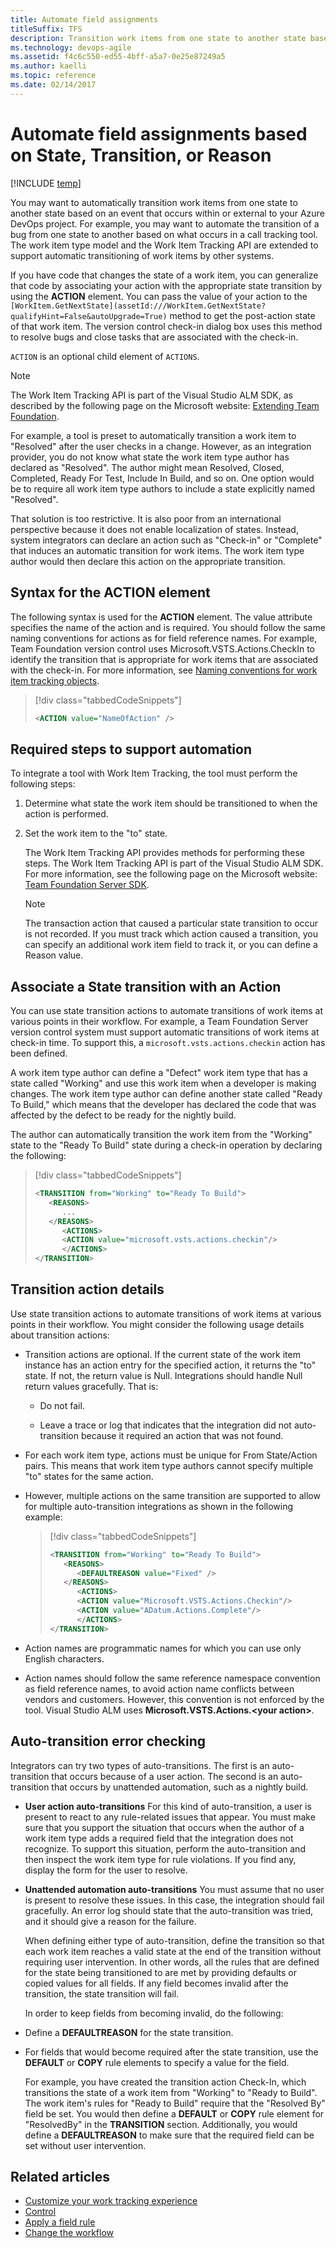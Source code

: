 ```yaml
---
title: Automate field assignments
titleSuffix: TFS
description: Transition work items from one state to another state based on an event that occurs elsewhere for Team Foundation Server
ms.technology: devops-agile
ms.assetid: f4c6c550-ed55-4bff-a5a7-0e25e87249a5
ms.author: kaelli
ms.topic: reference
ms.date: 02/14/2017
---
```


# Automate field assignments based on State, Transition, or Reason

[!INCLUDE [temp](../../includes/version-tfs-all-versions.md)]

You may want to automatically transition work items from one state to another state based on an event that occurs within or external to your Azure DevOps project. For example, you may want to automate the transition of a bug from one state to another based on what occurs in a call tracking tool. The work item type model and the Work Item Tracking API are extended to support automatic transitioning of work items by other systems.

If you have code that changes the state of a work item, you can generalize that code by associating your action with the appropriate state transition by using the **ACTION** element. You can pass the value of your action to the `[WorkItem.GetNextState](assetId:///WorkItem.GetNextState?qualifyHint=False&autoUpgrade=True)` method to get the post-action state of that work item. The version control check-in dialog box uses this method to resolve bugs and close tasks that are associated with the check-in.

`ACTION` is an optional child element of `ACTIONS`.

> [!NOTE]  
> The Work Item Tracking API is part of the Visual Studio ALM SDK, as described by the following page on the Microsoft website: [Extending Team Foundation](https://go.microsoft.com/fwlink/?LinkId=121098).

For example, a tool is preset to automatically transition a work item to "Resolved" after the user checks in a change. However, as an integration provider, you do not know what state the work item type author has declared as "Resolved". The author might mean Resolved, Closed, Completed, Ready For Test, Include In Build, and so on. One option would be to require all work item type authors to include a state explicitly named "Resolved".

That solution is too restrictive. It is also poor from an international perspective because it does not enable localization of states. Instead, system integrators can declare an action such as "Check-in" or "Complete" that induces an automatic transition for work items. The work item type author would then declare this action on the appropriate transition.

<a name="Syntax"></a>

## Syntax for the ACTION element

The following syntax is used for the **ACTION** element. The value attribute specifies the name of the action and is required. You should follow the same naming conventions for actions as for field reference names. For example, Team Foundation version control uses Microsoft.VSTS.Actions.CheckIn to identify the transition that is appropriate for work items that are associated with the check-in. For more information, see [Naming conventions for work item tracking objects](../../organizations/settings/naming-restrictions.md).

> [!div class="tabbedCodeSnippets"]
>
> ```XML
> <ACTION value="NameOfAction" />
> ```

<a name="RequiredSteps"></a>

## Required steps to support automation

To integrate a tool with Work Item Tracking, the tool must perform the following steps:

1.  Determine what state the work item should be transitioned to when the action is performed.

2.  Set the work item to the "to" state.

    The Work Item Tracking API provides methods for performing these steps. The Work Item Tracking API is part of the Visual Studio ALM SDK. For more information, see the following page on the Microsoft website: [Team Foundation Server SDK](https://go.microsoft.com/fwlink/?LinkId=121098).

    > [!NOTE]  
    >  The transaction action that caused a particular state transition to occur is not recorded. If you must track which action caused a transition, you can specify an additional work item field to track it, or you can define a Reason value.

<a name="AssociatingState"></a>

## Associate a State transition with an Action

You can use state transition actions to automate transitions of work items at various points in their workflow. For example, a Team Foundation Server version control system must support automatic transitions of work items at check-in time. To support this, a `microsoft.vsts.actions.checkin` action has been defined.

A work item type author can define a "Defect" work item type that has a state called "Working" and use this work item when a developer is making changes. The work item type author can define another state called "Ready To Build," which means that the developer has declared the code that was affected by the defect to be ready for the nightly build.

The author can automatically transition the work item from the "Working" state to the "Ready To Build" state during a check-in operation by declaring the following:

> [!div class="tabbedCodeSnippets"]
>
> ```XML
> <TRANSITION from="Working" to="Ready To Build">
>    <REASONS>
>       ...
>    </REASONS>
>       <ACTIONS>
>       <ACTION value="microsoft.vsts.actions.checkin"/>
>       </ACTIONS>
> </TRANSITION>
> ```

<a name="TransactionDetails"></a>

## Transition action details

Use state transition actions to automate transitions of work items at various points in their workflow. You might consider the following usage details about transition actions:

- Transition actions are optional. If the current state of the work item instance has an action entry for the specified action, it returns the "to" state. If not, the return value is Null. Integrations should handle Null return values gracefully. That is:

  - Do not fail.

  - Leave a trace or log that indicates that the integration did not auto-transition because it required an action that was not found.

- For each work item type, actions must be unique for From State/Action pairs. This means that work item type authors cannot specify multiple "to" states for the same action.

- However, multiple actions on the same transition are supported to allow for multiple auto-transition integrations as shown in the following example:

  > [!div class="tabbedCodeSnippets"]
  >
  > ```XML
  > <TRANSITION from="Working" to="Ready To Build">
  >    <REASONS>
  >       <DEFAULTREASON value="Fixed" />
  >    </REASONS>
  >       <ACTIONS>
  >       <ACTION value="Microsoft.VSTS.Actions.Checkin"/>
  >       <ACTION value="ADatum.Actions.Complete"/>
  >       </ACTIONS>
  > </TRANSITION>
  > ```

- Action names are programmatic names for which you can use only English characters.

- Action names should follow the same reference namespace convention as field reference names, to avoid action name conflicts between vendors and customers. However, this convention is not enforced by the tool. Visual Studio ALM uses **Microsoft.VSTS.Actions.\<your action>**.

<a name="ErrorChecking"></a>

## Auto-transition error checking

Integrators can try two types of auto-transitions. The first is an auto-transition that occurs because of a user action. The second is an auto-transition that occurs by unattended automation, such as a nightly build.

- **User action auto-transitions** For this kind of auto-transition, a user is present to react to any rule-related issues that appear. You must make sure that you support the situation that occurs when the author of a work item type adds a required field that the integration does not recognize. To support this situation, perform the auto-transition and then inspect the work item type for rule violations. If you find any, display the form for the user to resolve.

- **Unattended automation auto-transitions** You must assume that no user is present to resolve these issues. In this case, the integration should fail gracefully. An error log should state that the auto-transition was tried, and it should give a reason for the failure.

  When defining either type of auto-transition, define the transition so that each work item reaches a valid state at the end of the transition without requiring user intervention. In other words, all the rules that are defined for the state being transitioned to are met by providing defaults or copied values for all fields. If any field becomes invalid after the transition, the state transition will fail.

  In order to keep fields from becoming invalid, do the following:

- Define a **DEFAULTREASON** for the state transition.

- For fields that would become required after the state transition, use the **DEFAULT** or **COPY** rule elements to specify a value for the field.

  For example, you have created the transition action Check-In, which transitions the state of a work item from "Working" to "Ready to Build". The work item's rules for "Ready to Build" require that the "Resolved By" field be set. You would then define a **DEFAULT** or **COPY** rule element for "ResolvedBy" in the **TRANSITION** section. Additionally, you would define a **DEFAULTREASON** to make sure that the required field can be set without user intervention.

## Related articles

- [Customize your work tracking experience](../customize-work.md)
- [Control](control-xml-element-reference.md)
- [Apply a field rule](apply-rule-work-item-field.md)
- [Change the workflow](change-workflow-wit.md)
